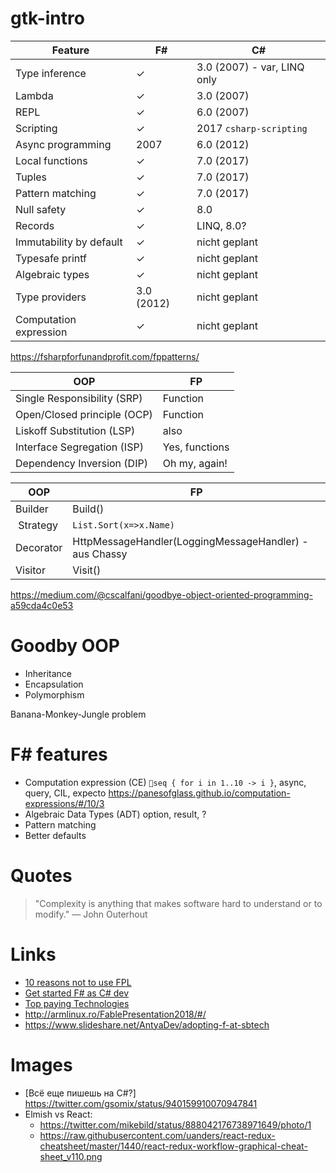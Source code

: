 # gtk-intro

 Feature                | F# | C#
------------------------|----|---------
Type inference          | ✓  | 3.0 (2007) - var, LINQ only
Lambda                  | ✓  | 3.0 (2007)
REPL                    | ✓  | 6.0 (2007)
Scripting               | ✓  | 2017 `csharp-scripting`
Async programming       | 2007 | 6.0 (2012)
Local functions         | ✓  | 7.0 (2017)
Tuples                  | ✓  | 7.0 (2017)
Pattern matching        | ✓  | 7.0 (2017)
Null safety             | ✓  | 8.0
Records                 | ✓  | LINQ, 8.0?
Immutability by default | ✓  | nicht geplant
Typesafe printf         | ✓  | nicht geplant
Algebraic types         | ✓  | nicht geplant
Type providers          | 3.0 (2012)  | nicht geplant
Computation expression  | ✓  | nicht geplant


https://fsharpforfunandprofit.com/fppatterns/

|  OOP                        | FP
|-----------------------------|---
| Single Responsibility (SRP) | Function
| Open/Closed principle (OCP) | Function
| Liskoff Substitution (LSP)  | also
| Interface Segregation (ISP) | Yes, functions
| Dependency Inversion (DIP)  | Oh my, again!

|  OOP      | FP
|-----------|---------------------------
| Builder   | Build()
| Strategy  | `List.Sort(x=>x.Name)`|
| Decorator | HttpMessageHandler(LoggingMessageHandler) - aus Chassy
| Visitor   | Visit()

https://medium.com/@cscalfani/goodbye-object-oriented-programming-a59cda4c0e53

# Goodby OOP

- Inheritance
- Encapsulation
- Polymorphism

Banana-Monkey-Jungle problem

# F# features
- Computation expression (CE) `seq { for i in 1..10 -> i }`, async, query, CIL, expecto https://panesofglass.github.io/computation-expressions/#/10/3
- Algebraic Data Types (ADT) option, result, ?
- Pattern matching
- Better defaults


# Quotes

>"Complexity is anything that makes software hard to understand or to modify." — John Outerhout

# Links
- [10 reasons not to use FPL][10-reasons]
- [Get started F# as C# dev][get-started-cs]
- [Top paying Technologies][top-payed]
- http://armlinux.ro/FablePresentation2018/#/
- https://www.slideshare.net/AntyaDev/adopting-f-at-sbtech


# Images
- [Всё еще пишешь на C#?]
https://twitter.com/gsomix/status/940159910070947841
- Elmish vs React:
  - https://twitter.com/mikebild/status/888042176738971649/photo/1
  - https://raw.githubusercontent.com/uanders/react-redux-cheatsheet/master/1440/react-redux-workflow-graphical-cheat-sheet_v110.png



[10-reasons]: https://fsharpforfunandprofit.com/posts/ten-reasons-not-to-use-a-functional-programming-language/
[why-learn]: https://dusted.codes/why-you-should-learn-fsharp#solid-made-easy-in-fsharp
[unlearn-oop]: https://dpc.pw/the-faster-you-unlearn-oop-the-better-for-you-and-your-software
[get-started-cs]:
https://blogs.msdn.microsoft.com/dotnet/2017/07/24/get-started-with-f-as-a-c-developer/
[top-payed]:https://insights.stackoverflow.com/survey/2018#top-paying-technologies
